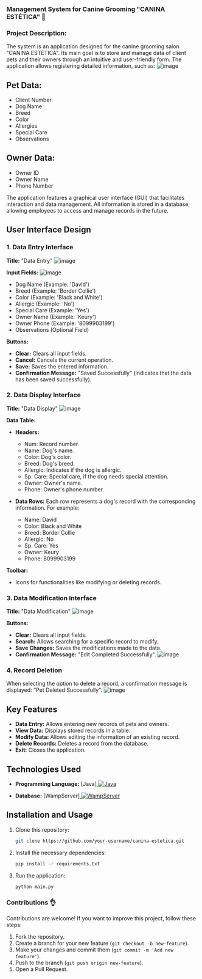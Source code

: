 ### Management System for Canine Grooming "CANINA ESTÉTICA" 🐩
### Project Description:
The system is an application designed for the canine grooming salon "CANINA ESTÉTICA". Its main goal is to store and manage data of client pets and their owners through an intuitive and user-friendly form. The application allows registering detailed information, such as:
![image](https://github.com/user-attachments/assets/5777a219-3df5-4aa3-aeea-a7932f8fd089)

## Pet Data:

- Client Number
- Dog Name
- Breed
- Color
- Allergies
- Special Care
- Observations

## Owner Data:

- Owner ID
- Owner Name
- Phone Number

The application features a graphical user interface (GUI) that facilitates interaction and data management. All information is stored in a database, allowing employees to access and manage records in the future.

## User Interface Design
### 1. Data Entry Interface
**Title:** "Data Entry"
![image](https://github.com/user-attachments/assets/7fe3e59d-72c3-4d2d-824d-12ffef678e87)

**Input Fields:**
![image](https://github.com/user-attachments/assets/f0d38d48-d2a8-4fc0-840e-40ba292aee4c)

- Dog Name (Example: 'David')
- Breed (Example: 'Border Collie')
- Color (Example: 'Black and White')
- Allergic (Example: 'No')
- Special Care (Example: 'Yes')
- Owner Name (Example: 'Keury')
- Owner Phone (Example: '8099903199')
- Observations (Optional Field)

**Buttons:**

- **Clear:** Clears all input fields.
- **Cancel:** Cancels the current operation.
- **Save:** Saves the entered information.
- **Confirmation Message:** "Saved Successfully" (indicates that the data has been saved successfully).

### 2. Data Display Interface
**Title:** "Data Display"
![image](https://github.com/user-attachments/assets/6f01f75c-c87a-4fd2-8bc5-f8cde6f29852)

**Data Table:**

- **Headers:**
  - Num: Record number.
  - Name: Dog's name.
  - Color: Dog's color.
  - Breed: Dog's breed.
  - Allergic: Indicates if the dog is allergic.
  - Sp. Care: Special care, if the dog needs special attention.
  - Owner: Owner's name.
  - Phone: Owner's phone number.

- **Data Rows:** Each row represents a dog's record with the corresponding information. For example:
  - Name: David
  - Color: Black and White
  - Breed: Border Collie
  - Allergic: No
  - Sp. Care: Yes
  - Owner: Keury
  - Phone: 8099903199

**Toolbar:**

- Icons for functionalities like modifying or deleting records.

### 3. Data Modification Interface
**Title:** "Data Modification"
![image](https://github.com/user-attachments/assets/4ba9b552-36f2-47b6-8148-1af7fb97d14b)

**Buttons:**

- **Clear:** Clears all input fields.
- **Search:** Allows searching for a specific record to modify.
- **Save Changes:** Saves the modifications made to the data.
- **Confirmation Message:** "Edit Completed Successfully".
![image](https://github.com/user-attachments/assets/5c150196-e8fd-4df2-bcb3-1544b4cd58ea)

### 4. Record Deletion
When selecting the option to delete a record, a confirmation message is displayed: "Pet Deleted Successfully".
![image](https://github.com/user-attachments/assets/b3f805ab-5a5b-4767-bdad-39e43e8c674c)

## Key Features
- **Data Entry:** Allows entering new records of pets and owners.
- **View Data:** Displays stored records in a table.
- **Modify Data:** Allows editing the information of an existing record.
- **Delete Records:** Deletes a record from the database.
- **Exit:** Closes the application.

## Technologies Used

- **Programming Language:** [Java]<a href="https://www.java.com/en/">
    <img alt="Java" src="https://img.shields.io/badge/Java-ED8B00?style=for-the-badge&logo=java&logoColor=white"/>
  </a>

- **Database:** [WampServer]<a href="https://www.wampserver.com/en/" target="_blank">
    <img src="https://img.shields.io/badge/WampServer-FF8800.svg?style=for-the-badge&logo=windows&logoColor=white" 
      alt="WampServer"/> 
</a>

## Installation and Usage

1. Clone this repository:
   ```bash
   git clone https://github.com/your-username/canina-estetica.git
   ```

2. Install the necessary dependencies:
   ```bash
   pip install -r requirements.txt
   ```

3. Run the application:
   ```bash
   python main.py
   ```

### Contributions 👌

Contributions are welcome! If you want to improve this project, follow these steps:

1. Fork the repository.
2. Create a branch for your new feature (`git checkout -b new-feature`).
3. Make your changes and commit them (`git commit -m 'Add new feature'`).
4. Push to the branch (`git push origin new-feature`).
5. Open a Pull Request.
